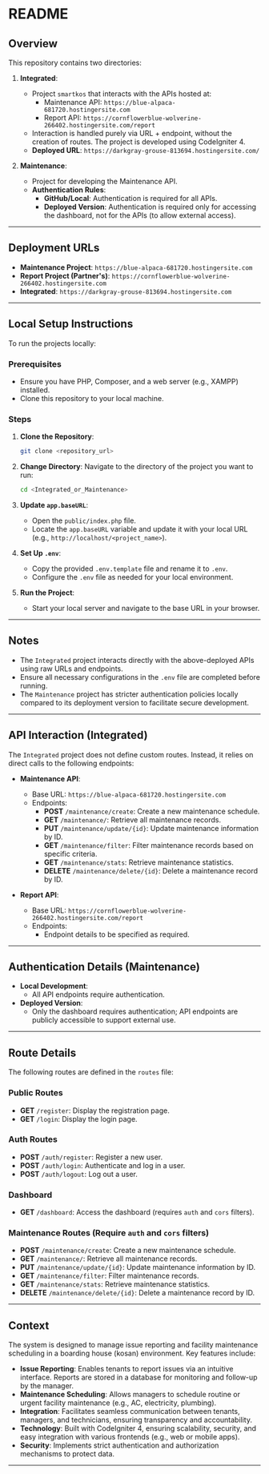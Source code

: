 # README

## Overview
This repository contains two directories:

1. **Integrated**: 
   - Project `smartkos` that interacts with the APIs hosted at:
     - Maintenance API: `https://blue-alpaca-681720.hostingersite.com`
     - Report API: `https://cornflowerblue-wolverine-266402.hostingersite.com/report`
   - Interaction is handled purely via URL + endpoint, without the creation of routes. The project is developed using CodeIgniter 4.
   - **Deployed URL**: `https://darkgray-grouse-813694.hostingersite.com/`

2. **Maintenance**:
   - Project for developing the Maintenance API.
   - **Authentication Rules**:
     - **GitHub/Local**: Authentication is required for all APIs.
     - **Deployed Version**: Authentication is required only for accessing the dashboard, not for the APIs (to allow external access).

---

## Deployment URLs
- **Maintenance Project**: `https://blue-alpaca-681720.hostingersite.com`
- **Report Project (Partner's)**: `https://cornflowerblue-wolverine-266402.hostingersite.com`
- **Integrated**: `https://darkgray-grouse-813694.hostingersite.com`

---

## Local Setup Instructions

To run the projects locally:

### Prerequisites
- Ensure you have PHP, Composer, and a web server (e.g., XAMPP) installed.
- Clone this repository to your local machine.

### Steps
1. **Clone the Repository**:
   ```bash
   git clone <repository_url>
   ```

2. **Change Directory**:
   Navigate to the directory of the project you want to run:
   ```bash
   cd <Integrated_or_Maintenance>
   ```

3. **Update `app.baseURL`**:
   - Open the `public/index.php` file.
   - Locate the `app.baseURL` variable and update it with your local URL (e.g., `http://localhost/<project_name>`).

4. **Set Up `.env`**:
   - Copy the provided `.env.template` file and rename it to `.env`.
   - Configure the `.env` file as needed for your local environment.

5. **Run the Project**:
   - Start your local server and navigate to the base URL in your browser.

---

## Notes
- The `Integrated` project interacts directly with the above-deployed APIs using raw URLs and endpoints.
- Ensure all necessary configurations in the `.env` file are completed before running.
- The `Maintenance` project has stricter authentication policies locally compared to its deployment version to facilitate secure development.

---

## API Interaction (Integrated)
The `Integrated` project does not define custom routes. Instead, it relies on direct calls to the following endpoints:
- **Maintenance API**: 
  - Base URL: `https://blue-alpaca-681720.hostingersite.com`
  - Endpoints:
    - **POST** `/maintenance/create`: Create a new maintenance schedule.
    - **GET** `/maintenance/`: Retrieve all maintenance records.
    - **PUT** `/maintenance/update/{id}`: Update maintenance information by ID.
    - **GET** `/maintenance/filter`: Filter maintenance records based on specific criteria.
    - **GET** `/maintenance/stats`: Retrieve maintenance statistics.
    - **DELETE** `/maintenance/delete/{id}`: Delete a maintenance record by ID.

- **Report API**:
  - Base URL: `https://cornflowerblue-wolverine-266402.hostingersite.com/report`
  - Endpoints:
    - Endpoint details to be specified as required.

---

## Authentication Details (Maintenance)
- **Local Development**:
  - All API endpoints require authentication.
- **Deployed Version**:
  - Only the dashboard requires authentication; API endpoints are publicly accessible to support external use.

---

## Route Details

The following routes are defined in the `routes` file:

### Public Routes
- **GET** `/register`: Display the registration page.
- **GET** `/login`: Display the login page.

### Auth Routes
- **POST** `/auth/register`: Register a new user.
- **POST** `/auth/login`: Authenticate and log in a user.
- **POST** `/auth/logout`: Log out a user.

### Dashboard
- **GET** `/dashboard`: Access the dashboard (requires `auth` and `cors` filters).

### Maintenance Routes (Require `auth` and `cors` filters)
- **POST** `/maintenance/create`: Create a new maintenance schedule.
- **GET** `/maintenance/`: Retrieve all maintenance records.
- **PUT** `/maintenance/update/{id}`: Update maintenance information by ID.
- **GET** `/maintenance/filter`: Filter maintenance records.
- **GET** `/maintenance/stats`: Retrieve maintenance statistics.
- **DELETE** `/maintenance/delete/{id}`: Delete a maintenance record by ID.

---

## Context
The system is designed to manage issue reporting and facility maintenance scheduling in a boarding house (kosan) environment. Key features include:

- **Issue Reporting**: Enables tenants to report issues via an intuitive interface. Reports are stored in a database for monitoring and follow-up by the manager.
- **Maintenance Scheduling**: Allows managers to schedule routine or urgent facility maintenance (e.g., AC, electricity, plumbing).
- **Integration**: Facilitates seamless communication between tenants, managers, and technicians, ensuring transparency and accountability.
- **Technology**: Built with CodeIgniter 4, ensuring scalability, security, and easy integration with various frontends (e.g., web or mobile apps).
- **Security**: Implements strict authentication and authorization mechanisms to protect data.

---

